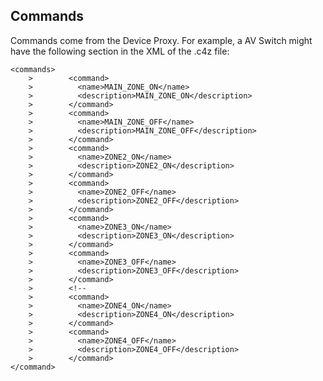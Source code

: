 ## Commands

Commands come from the Device Proxy. For example, a AV Switch might have the following section in the XML of the .c4z file:

	<commands>
	    >        <command>
	    >          <name>MAIN_ZONE_ON</name>
	    >          <description>MAIN_ZONE_ON</description>
	    >        </command>
	    >        <command>
	    >          <name>MAIN_ZONE_OFF</name>
	    >          <description>MAIN_ZONE_OFF</description>
	    >        </command>
	    >        <command>
	    >          <name>ZONE2_ON</name>
	    >          <description>ZONE2_ON</description>
	    >        </command>
	    >        <command>
	    >          <name>ZONE2_OFF</name>
	    >          <description>ZONE2_OFF</description>
	    >        </command>
	    >        <command>
	    >          <name>ZONE3_ON</name>
	    >          <description>ZONE3_ON</description>
	    >        </command>
	    >        <command>
	    >          <name>ZONE3_OFF</name>
	    >          <description>ZONE3_OFF</description>
	    >        </command>
	    >        <!--
	    >        <command>
	    >          <name>ZONE4_ON</name>
	    >          <description>ZONE4_ON</description>
	    >        </command>
	    >        <command>
	    >          <name>ZONE4_OFF</name>
	    >          <description>ZONE4_OFF</description>
	    >        </command>
	</command>

